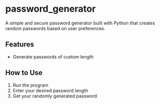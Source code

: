 # password_generator
A simple and secure password generator built with Python that creates random passwords based on user preferences.

## Features
- Generate passwords of custom length

## How to Use
1. Run the program
2. Enter your desired password length
3. Get your randomly generated password
